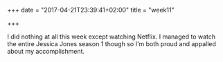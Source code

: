 +++
date = "2017-04-21T23:39:41+02:00"
title = "week11"

+++

I did nothing at all this week except watching Netflix. I managed to watch the entire Jessica Jones season 1 though so I'm both proud and appalled about my accomplishment.
